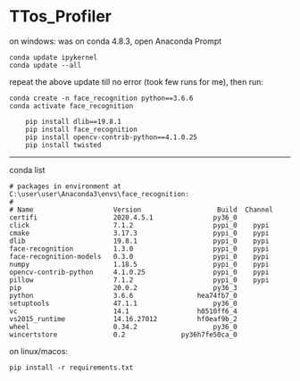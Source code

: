 # TTos_Profiler
on windows:
was on conda 4.8.3, open Anaconda Prompt
```
conda update ipykernel
conda update --all
```
repeat the above update till no error (took few runs for me), then run:

```
conda create -n face_recognition python==3.6.6 
conda activate face_recognition
```

``` pip install cmake
    pip install dlib==19.8.1
    pip install face_recognition
    pip install opencv-contrib-python==4.1.0.25
    pip install twisted 
  ```

----------------------------------------------------------- 

conda list 

```
# packages in environment at C:\user\user\Anaconda3\envs\face_recognition:
#
# Name                    Version                   Build  Channel
certifi                   2020.4.5.1               py36_0
click                     7.1.2                    pypi_0    pypi
cmake                     3.17.3                   pypi_0    pypi
dlib                      19.8.1                   pypi_0    pypi
face-recognition          1.3.0                    pypi_0    pypi
face-recognition-models   0.3.0                    pypi_0    pypi
numpy                     1.18.5                   pypi_0    pypi
opencv-contrib-python     4.1.0.25                 pypi_0    pypi
pillow                    7.1.2                    pypi_0    pypi
pip                       20.0.2                   py36_3
python                    3.6.6                hea74fb7_0
setuptools                47.1.1                   py36_0
vc                        14.1                 h0510ff6_4
vs2015_runtime            14.16.27012          hf0eaf9b_2
wheel                     0.34.2                   py36_0
wincertstore              0.2              py36h7fe50ca_0
```
on linux/macos:

```
pip install -r requirements.txt
```
